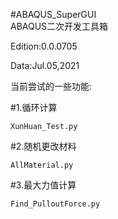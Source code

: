 #ABAQUS_SuperGUI  
 ABAQUS二次开发工具箱   

Edition:0.0.0705

Data:Jul.05,2021

当前尝试的一些功能:

#1.循环计算

	XunHuan_Test.py
	
#2.随机更改材料

	AllMaterial.py
	
#3.最大力值计算

	Find_PulloutForce.py